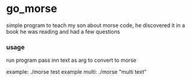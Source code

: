 # go_morse

simple program to teach my son about morse code, he discovered it in a book he was reading and had a few questions

### usage

run program pass inn text as arg to convert to morse

example: ./morse test
example multi: ./morse "multi text"


